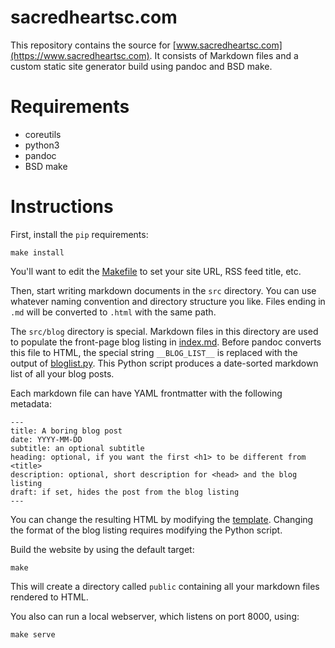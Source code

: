 sacredheartsc.com
=================

This repository contains the source for [www.sacredheartsc.com](https://www.sacredheartsc.com).
It consists of Markdown files and a custom static site generator build using pandoc and BSD make.

# Requirements

- coreutils
- python3
- pandoc
- BSD make

# Instructions

First, install the `pip` requirements:

    make install

You'll want to edit the [Makefile](Makefile) to set your site URL,
RSS feed title, etc.

Then, start writing markdown documents in the `src` directory. You can use
whatever naming convention and directory structure you like. Files ending in
`.md` will be converted to `.html` with the same path.

The `src/blog` directory is special. Markdown files in this directory are
used to populate the front-page blog listing in [index.md](src/index.md).
Before pandoc converts this file to HTML, the special string `__BLOG_LIST__`
is replaced with the output of [bloglist.py](scripts/bloglist.py).
This Python script produces a date-sorted markdown list of all your blog posts.

Each markdown file can have YAML frontmatter with the following metadata:

    ---
    title: A boring blog post
    date: YYYY-MM-DD
    subtitle: an optional subtitle
    heading: optional, if you want the first <h1> to be different from <title>
    description: optional, short description for <head> and the blog listing
    draft: if set, hides the post from the blog listing
    ---

You can change the resulting HTML by modifying the [template](templates/default.html).
Changing the format of the blog listing requires modifying the Python script.

Build the website by using the default target:

    make

This will create a directory called `public` containing all your markdown files
rendered to HTML.

You also can run a local webserver, which listens on port 8000, using:

    make serve
